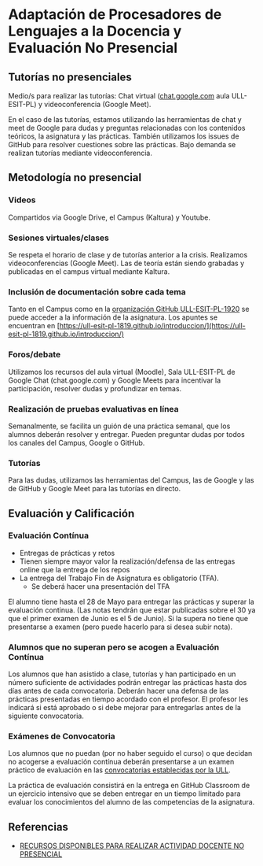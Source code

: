 # Adaptación de Procesadores de Lenguajes a la Docencia y Evaluación No Presencial

## Tutorías no presenciales

Medio/s para realizar las tutorías:
Chat virtual ([chat.google.com](https://chat.google.com) aula ULL-ESIT-PL) y videoconferencia (Google Meet).
 
En el caso de las tutorías, estamos utilizando las herramientas de chat y meet de Google para dudas y preguntas relacionadas con los contenidos teóricos, la asignatura y las prácticas. También utilizamos los issues de GitHub para resolver cuestiones sobre las prácticas. Bajo demanda se realizan tutorías mediante videoconferencia.

## Metodología no presencial

### Videos

Compartidos via Google Drive, el Campus (Kaltura) y Youtube.

### Sesiones virtuales/clases 

Se respeta el horario de clase y de tutorías anterior a la crisis. Realizamos videoconferencias (Google Meet). Las de teoría están siendo grabadas y publicadas en el campus virtual mediante Kaltura.

### Inclusión de documentación sobre cada tema

Tanto en el Campus como en la [organización GitHub ULL-ESIT-PL-1920](https://github.com/ULL-ESIT-PL-1920) se puede acceder a la información de la asignatura. Los apuntes se encuentran en [https://ull-esit-pl-1819.github.io/introduccion/](https://ull-esit-pl-1819.github.io/introduccion/)

### Foros/debate 

Utilizamos los recursos del aula virtual (Moodle), Sala ULL-ESIT-PL de Google Chat (chat.google.com) y Google Meets para incentivar la participación, resolver dudas y profundizar en temas.

### Realización de pruebas evaluativas en línea 

Semanalmente, se facilita un guión de una práctica semanal, que los alumnos deberán resolver y entregar. Pueden preguntar dudas por todos los canales del Campus, Google o GitHub.

### Tutorías 

Para las dudas, utilizamos las herramientas del Campus, las de Google y las de GitHub y Google Meet para las tutorías en directo.


## Evaluación y Calificación

### Evaluación Contínua

* Entregas de prácticas y retos 
* Tienen siempre mayor valor la realización/defensa de las entregas online que la entrega de los repos
* La entrega del Trabajo Fin de Asignatura es obligatorio (TFA).  
  * Se deberá hacer una presentación del TFA

El alumno tiene hasta el 28 de Mayo para entregar las prácticas y superar la evaluación continua. (Las notas tendrán que estar publicadas sobre el 30 ya que el primer examen de Junio  es el 5 de Junio). Si la supera no tiene que presentarse a examen (pero puede hacerlo para si desea subir nota).

### Alumnos que no superan pero se acogen a Evaluación Contínua

Los alumnos que han asistido a clase, tutorías y han participado en un número suficiente de actividades podrán entregar las prácticas hasta dos días antes de cada convocatoria.
Deberán hacer una defensa de las prácticas presentadas en tiempo acordado con el profesor.
El profesor les indicará si está aprobado o si debe mejorar  para entregarlas antes de la siguiente convocatoria.


### Exámenes de Convocatoria

Los alumnos que no puedan (por no haber seguido el curso) o que decidan no acogerse a evaluación contínua deberán presentarse a un examen práctico de evaluación en las 
[convocatorias establecidas por la ULL]({{site.baseurl}}/timetables.html#ex%C3%A1menes-de-convocatoria).

La práctica de evaluación consistirá en la entrega en GitHub Classroom de un ejercicio intensivo que se deben entregar en un tiempo limitado para evaluar los conocimientos del alumno de las competencias de la asignatura.  

## Referencias

* [RECURSOS DISPONIBLES PARA REALIZAR ACTIVIDAD DOCENTE NO PRESENCIAL](https://campusvirtual.ull.es/1920/course/view.php?id=201913946)
